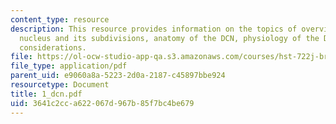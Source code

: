 ```yaml
---
content_type: resource
description: This resource provides information on the topics of overview of the cochlear
  nucleus and its subdivisions, anatomy of the DCN, physiology of the DCN, and functional
  considerations.
file: https://ol-ocw-studio-app-qa.s3.amazonaws.com/courses/hst-722j-brain-mechanisms-for-hearing-and-speech-fall-2005/3641c2cca622067d967b85f7bc4be679_1_dcn.pdf
file_type: application/pdf
parent_uid: e9060a8a-5223-2d0a-2187-c45897bbe924
resourcetype: Document
title: 1_dcn.pdf
uid: 3641c2cc-a622-067d-967b-85f7bc4be679
---
```

